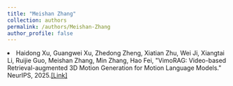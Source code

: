 ```yaml
---
title: "Meishan Zhang"
collection: authors
permalink: /authors/Meishan-Zhang
author_profile: false
---
```

 <li> Haidong Xu,  Guangwei Xu,  Zhedong Zheng,  Xiatian Zhu,  Wei Ji,  Xiangtai Li,  Ruijie Guo,  Meishan Zhang,  Min Zhang,  Hao Fei, &quot;VimoRAG: Video-based Retrieval-augmented 3D Motion Generation for Motion Language Models.&quot; NeurIPS, 2025.<a href='https://zdzheng.xyz/publication/VimoRAG-2025'>[Link]</a> </li>